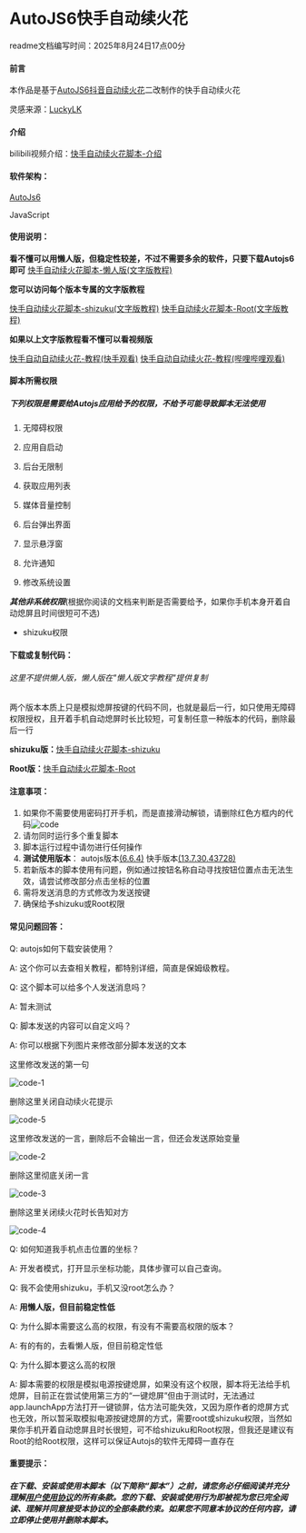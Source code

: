 # AutoJS6快手自动续火花

readme文档编写时间：2025年8月24日17点00分

#### 前言

本作品是基于[AutoJS6抖音自动续火花](https://gitee.com/ewaaa/auto-js6-tiktok-auto-spark)二改制作的快手自动续火花

灵感来源：[LuckyLK](https://www.bilibili.com/video/BV1zb3xzUEXj)

#### 介绍

bilibili视频介绍：[快手自动续火花脚本-介绍](https://www.bilibili.com/video/BV11beMzNEgS)

#### 软件架构：

[AutoJs6](https://github.com/SuperMonster003/AutoJs6)

JavaScript

#### 使用说明：

**看不懂可以用懒人版，但稳定性较差，不过不需要多余的软件，只要下载Autojs6即可**
[快手自动续火花脚本-懒人版(文字版教程)](Document.md)

**您可以访问每个版本专属的文字版教程**

[快手自动续火花脚本-shizuku(文字版教程)](Document-shizuku.md)
[快手自动续火花脚本-Root(文字版教程)](Document-Root.md)   

**如果以上文字版教程看不懂可以看视频版**

[快手自动自动续火花-教程(快手观看)](https://www.kuaishou.com/short-video/3xywczexb6t35cw)
[快手自动自动续火花-教程(哔哩哔哩观看)](https://www.bilibili.com/video/BV1J5Y9zEECi/)	  

#### 脚本所需权限

##### 下列权限是需要给Autojs应用给予的权限，不给予可能导致脚本无法使用

1. 无障碍权限

2. 应用自启动

3. 后台无限制

4. 获取应用列表

5. 媒体音量控制

6. 后台弹出界面

7. 显示悬浮窗

8. 允许通知

9. 修改系统设置

***其他非系统权限***(根据你阅读的文档来判断是否需要给予，如果你手机本身开着自动熄屏且时间很短可不选)

- shizuku权限

#### 下载或复制代码：
###### 这里不提供懒人版，懒人版在"懒人版文字教程"提供复制
两个版本本质上只是模拟熄屏按键的代码不同，也就是最后一行，如只使用无障碍权限授权，且开着手机自动熄屏时长比较短，可复制任意一种版本的代码，删除最后一行

**shizuku版：**[快手自动续火花脚本-shizuku](快手自动续火花脚本-shizuku.js)

**Root版：**[快手自动续火花脚本-Root](快手自动续火花脚本-Root.js)

#### 注意事项：

1. 如果你不需要使用密码打开手机，而是直接滑动解锁，请删除红色方框内的代码![code](photo/code.png)
2. 请勿同时运行多个重复脚本
3. 脚本运行过程中请勿进行任何操作
4. **测试使用版本**： autojs版本[(6.6.4)](https://pan.huang1111.cn/s/byQ1qcY)   快手版本[(13.7.30.43728)](https://pan.huang1111.cn/s/Wz33Pf3)
5. 若新版本的脚本使用有问题，例如通过按钮名称自动寻找按钮位置点击无法生效，请尝试修改部分点击坐标的位置
6. 需将发送消息的方式修改为发送按键
7. 确保给予shizuku或Root权限

#### 常见问题回答：

Q: autojs如何下载安装使用？

A: 这个你可以去查相关教程，都特别详细，简直是保姆级教程。

Q: 这个脚本可以给多个人发送消息吗？

A: 暂未测试

Q: 脚本发送的内容可以自定义吗？

A: 你可以根据下列图片来修改部分脚本发送的文本

   这里修改发送的第一句

   ![code-1](photo/code-1.png)

   删除这里关闭自动续火花提示

   ![code-5](photo/code-5.png)

   这里修改发送的一言，删除后不会输出一言，但还会发送原始变量

   ![code-2](photo/code-2.png)

   删除这里彻底关闭一言

   ![code-3](photo/code-3.png)

   删除这里关闭续火花时长告知对方

   ![code-4](photo/code-4.png)

Q: 如何知道我手机点击位置的坐标？

A: 开发者模式，打开显示坐标功能，具体步骤可以自己查询。

Q: 我不会使用shizuku，手机又没root怎么办？

A: **用懒人版，但目前稳定性低**

Q: 为什么脚本需要这么高的权限，有没有不需要高权限的版本？

A: 有的有的，去看懒人版，但目前稳定性低

Q: 为什么脚本要这么高的权限

A: 脚本需要的权限是模拟电源按键熄屏，如果没有这个权限，脚本将无法给手机熄屏，目前正在尝试使用第三方的“一键熄屏”但由于测试时，无法通过app.launchApp方法打开一键锁屏，估方法可能失效，又因为原作者的熄屏方式也无效，所以暂采取模拟电源按键熄屏的方式，需要root或shizuku权限，当然如果你手机开着自动熄屏且时长很短，可不给shizuku和Root权限，但我还是建议有Root的给Root权限，这样可以保证Autojs的软件无障碍一直存在

#### 重要提示：

##### 在下载、安装或使用本脚本（以下简称“脚本”）之前，请您务必仔细阅读并充分理解[用户使用协议](LICENSE.md)的所有条款。您的下载、安装或使用行为即被视为您已完全阅读、理解并同意接受本协议的全部条款约束。如果您不同意本协议的任何内容，请立即停止使用并删除本脚本。

